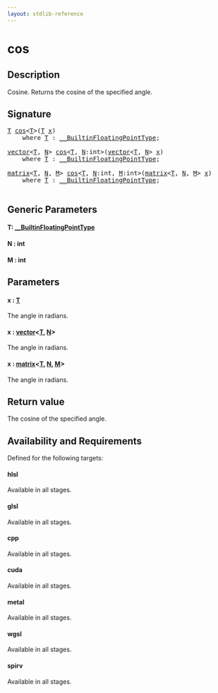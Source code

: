 ```yaml
---
layout: stdlib-reference
---
```


# cos

## Description

Cosine. Returns the cosine of the specified angle.



## Signature 

<pre>
<a href="cos.html#typeparam-T" class="code_type">T</a> <a href="cos.html">cos</a>&lt;<a href="cos.html#typeparam-T" class="code_type">T</a>&gt;(<a href="cos.html#typeparam-T" class="code_type">T</a> <a href="cos.html#decl-x" class="code_param">x</a>)
    <span class='code_keyword'>where</span> <a href="cos.html#typeparam-T" class="code_type">T</a> : <a href="index.html" class="code_type">__BuiltinFloatingPointType</a>;

<a href="index.html" class="code_type">vector</a>&lt;<a href="cos.html#typeparam-T" class="code_type">T</a>, <a href="cos.html#decl-N" class="code_var">N</a>&gt; <a href="cos.html">cos</a>&lt;<a href="cos.html#typeparam-T" class="code_type">T</a>, <a href="cos.html#decl-N" class="code_var">N</a>:<span class="code_keyword">int</span>&gt;(<a href="index.html" class="code_type">vector</a>&lt;<a href="cos.html#typeparam-T" class="code_type">T</a>, <a href="cos.html#decl-N" class="code_var">N</a>&gt; <a href="cos.html#decl-x" class="code_param">x</a>)
    <span class='code_keyword'>where</span> <a href="cos.html#typeparam-T" class="code_type">T</a> : <a href="index.html" class="code_type">__BuiltinFloatingPointType</a>;

<a href="index.html" class="code_type">matrix</a>&lt;<a href="cos.html#typeparam-T" class="code_type">T</a>, <a href="cos.html#decl-N" class="code_var">N</a>, <a href="cos.html#decl-M" class="code_var">M</a>&gt; <a href="cos.html">cos</a>&lt;<a href="cos.html#typeparam-T" class="code_type">T</a>, <a href="cos.html#decl-N" class="code_var">N</a>:<span class="code_keyword">int</span>, <a href="cos.html#decl-M" class="code_var">M</a>:<span class="code_keyword">int</span>&gt;(<a href="index.html" class="code_type">matrix</a>&lt;<a href="cos.html#typeparam-T" class="code_type">T</a>, <a href="cos.html#decl-N" class="code_var">N</a>, <a href="cos.html#decl-M" class="code_var">M</a>&gt; <a href="cos.html#decl-x" class="code_param">x</a>)
    <span class='code_keyword'>where</span> <a href="cos.html#typeparam-T" class="code_type">T</a> : <a href="index.html" class="code_type">__BuiltinFloatingPointType</a>;

</pre>

## Generic Parameters

####  <a id="typeparam-T"></a>T: [\_\_BuiltinFloatingPointType](../interfaces/0_builtinfloatingpointtype-029hm/index)
####  <a id="decl-N"></a>N  : int
####  <a id="decl-M"></a>M  : int

## Parameters

####  <a id="decl-x"></a>x  : [T](cos#typeparam-T)
The angle in radians.

####  <a id="decl-x"></a>x  : [vector](../types/vector/index)\<[T](../types/vector/index#typeparam-T), [N](../types/vector/index#decl-N)\>
The angle in radians.

####  <a id="decl-x"></a>x  : [matrix](../types/matrix/index)\<[T](../types/matrix/t-0), [N](../types/matrix/index#decl-N), [M](../types/matrix/index#decl-M)\>
The angle in radians.


## Return value
The cosine of the specified angle.


## Availability and Requirements

Defined for the following targets:

#### hlsl
Available in all stages.

#### glsl
Available in all stages.

#### cpp
Available in all stages.

#### cuda
Available in all stages.

#### metal
Available in all stages.

#### wgsl
Available in all stages.

#### spirv
Available in all stages.



